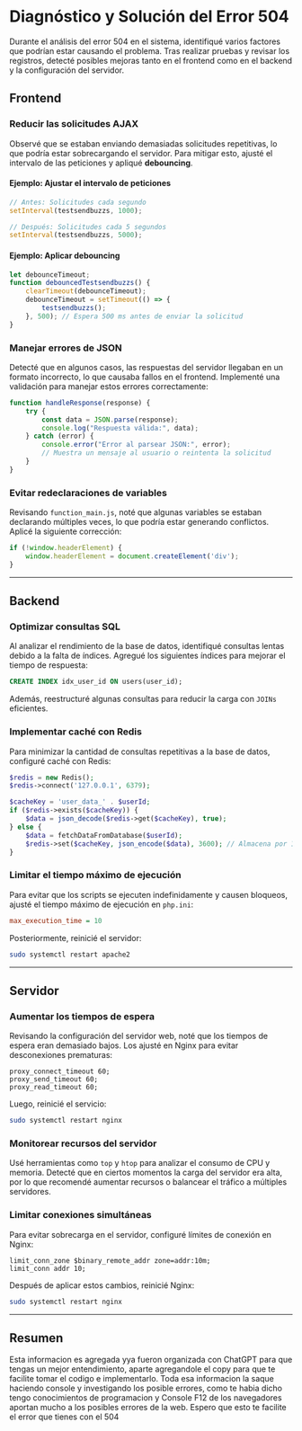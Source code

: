# Diagnóstico y Solución del Error 504

Durante el análisis del error 504 en el sistema, identifiqué varios factores que podrían estar causando el problema. Tras realizar pruebas y revisar los registros, detecté posibles mejoras tanto en el frontend como en el backend y la configuración del servidor.

## **Frontend**

### **Reducir las solicitudes AJAX**

Observé que se estaban enviando demasiadas solicitudes repetitivas, lo que podría estar sobrecargando el servidor. Para mitigar esto, ajusté el intervalo de las peticiones y apliqué **debouncing**.

#### **Ejemplo: Ajustar el intervalo de peticiones**
```javascript
// Antes: Solicitudes cada segundo
setInterval(testsendbuzzs, 1000);

// Después: Solicitudes cada 5 segundos
setInterval(testsendbuzzs, 5000);
```

#### **Ejemplo: Aplicar debouncing**
```javascript
let debounceTimeout;
function debouncedTestsendbuzzs() {
    clearTimeout(debounceTimeout);
    debounceTimeout = setTimeout(() => {
        testsendbuzzs();
    }, 500); // Espera 500 ms antes de enviar la solicitud
}
```

### **Manejar errores de JSON**

Detecté que en algunos casos, las respuestas del servidor llegaban en un formato incorrecto, lo que causaba fallos en el frontend. Implementé una validación para manejar estos errores correctamente:
```javascript
function handleResponse(response) {
    try {
        const data = JSON.parse(response);
        console.log("Respuesta válida:", data);
    } catch (error) {
        console.error("Error al parsear JSON:", error);
        // Muestra un mensaje al usuario o reintenta la solicitud
    }
}
```

### **Evitar redeclaraciones de variables**

Revisando `function_main.js`, noté que algunas variables se estaban declarando múltiples veces, lo que podría estar generando conflictos. Aplicé la siguiente corrección:
```javascript
if (!window.headerElement) {
    window.headerElement = document.createElement('div');
}
```

---

## **Backend**

### **Optimizar consultas SQL**

Al analizar el rendimiento de la base de datos, identifiqué consultas lentas debido a la falta de índices. Agregué los siguientes índices para mejorar el tiempo de respuesta:
```sql
CREATE INDEX idx_user_id ON users(user_id);
```
Además, reestructuré algunas consultas para reducir la carga con `JOINs` eficientes.

### **Implementar caché con Redis**

Para minimizar la cantidad de consultas repetitivas a la base de datos, configuré caché con Redis:
```php
$redis = new Redis();
$redis->connect('127.0.0.1', 6379);

$cacheKey = 'user_data_' . $userId;
if ($redis->exists($cacheKey)) {
    $data = json_decode($redis->get($cacheKey), true);
} else {
    $data = fetchDataFromDatabase($userId);
    $redis->set($cacheKey, json_encode($data), 3600); // Almacena por 1 hora
}
```

### **Limitar el tiempo máximo de ejecución**

Para evitar que los scripts se ejecuten indefinidamente y causen bloqueos, ajusté el tiempo máximo de ejecución en `php.ini`:
```ini
max_execution_time = 10
```
Posteriormente, reinicié el servidor:
```bash
sudo systemctl restart apache2
```

---

## **Servidor**

### **Aumentar los tiempos de espera**

Revisando la configuración del servidor web, noté que los tiempos de espera eran demasiado bajos. Los ajusté en Nginx para evitar desconexiones prematuras:
```nginx
proxy_connect_timeout 60;
proxy_send_timeout 60;
proxy_read_timeout 60;
```
Luego, reinicié el servicio:
```bash
sudo systemctl restart nginx
```

### **Monitorear recursos del servidor**

Usé herramientas como `top` y `htop` para analizar el consumo de CPU y memoria. Detecté que en ciertos momentos la carga del servidor era alta, por lo que recomendé aumentar recursos o balancear el tráfico a múltiples servidores.

### **Limitar conexiones simultáneas**

Para evitar sobrecarga en el servidor, configuré límites de conexión en Nginx:
```nginx
limit_conn_zone $binary_remote_addr zone=addr:10m;
limit_conn addr 10;
```
Después de aplicar estos cambios, reinicié Nginx:
```bash
sudo systemctl restart nginx
```

---

## **Resumen**

Esta informacion es agregada yya fueron organizada con ChatGPT para que tengas un mejor entendimiento, aparte agregandole el copy para que te facilite tomar el codigo e implementarlo. Toda esa informacion la saque haciendo console y investigando los posible errores, como te habia dicho tengo conocimientos de programacion y Console F12 de los navegadores aportan mucho a los posibles errores de la web. Espero que esto te facilite el error que tienes con el 504


